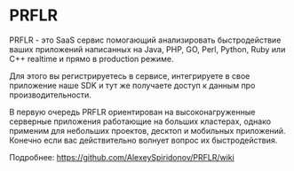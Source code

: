 PRFLR
=====


PRFLR - это SaaS сервис помогающий анализировать быстродействие ваших приложений написанных на Java, PHP, GO, Perl, Python, Ruby или C++  realtime и прямо в production режиме. 

Для этого вы регистрируетесь в сервисе, интегрируете в свое приложение наше SDK и тут же получаете доступ к данным про производительности. 

В первую очередь PRFLR ориентирован на высоконагруженные серверные приложения работающие на больших кластерах, однако применим для небольших проектов, десктоп и мобильных приложений. Конечно если вас действительно волнует вопрос их быстродействия.


Подробнее:  https://github.com/AlexeySpiridonov/PRFLR/wiki

